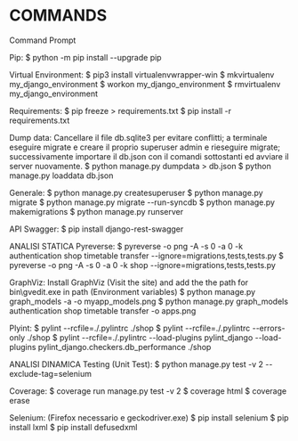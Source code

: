 # COMMANDS

Command Prompt

Pip:
$ python -m pip install --upgrade pip

Virtual Environment:
$ pip3 install virtualenvwrapper-win
$ mkvirtualenv my_django_environment
$ workon my_django_environment
$ rmvirtualenv  my_django_environment

Requirements:
$ pip freeze > requirements.txt
$ pip install -r requirements.txt

Dump data:
Cancellare il file db.sqlite3 per evitare conflitti; a terminale eseguire migrate e creare il proprio superuser admin e rieseguire migrate; successivamente importare il db.json con il comandi sottostanti ed avviare il server nuovamente.
$ python manage.py dumpdata > db.json
$ python manage.py loaddata db.json

Generale:
$ python manage.py createsuperuser
$ python manage.py migrate
$ python manage.py migrate --run-syncdb
$ python manage.py makemigrations
$ python manage.py runserver

API
Swagger:
$ pip install django-rest-swagger

ANALISI STATICA
Pyreverse:
$ pyreverse -o png -A -s 0 -a 0 -k authentication  shop timetable transfer --ignore=migrations,tests,tests.py
$ pyreverse -o png -A -s 0 -a 0 -k  shop --ignore=migrations,tests,tests.py

GraphViz:
Install GraphViz (Visit the site) and add the the path for bin\\gvedit.exe in path (Environment variables)
$ python manage.py graph_models -a -o myapp_models.png
$ python manage.py graph_models authentication shop timetable transfer -o apps.png

Plyint:
$ pylint --rcfile=./.pylintrc  ./shop
$ pylint --rcfile=./.pylintrc --errors-only ./shop
$ pylint --rcfile=./.pylintrc --load-plugins pylint_django --load-plugins pylint_django.checkers.db_performance ./shop

ANALISI DINAMICA
Testing (Unit Test):
$ python manage.py test -v 2 --exclude-tag=selenium

Coverage:
$ coverage run manage.py test -v 2
$ coverage html
$ coverage erase

Selenium: (Firefox necessario e geckodriver.exe)
$ pip install selenium
$ pip install lxml
$ pip install defusedxml
